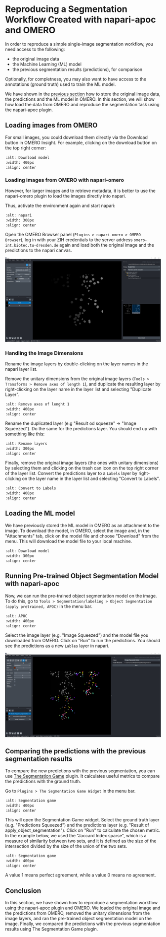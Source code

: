# Reproducing a Segmentation Workflow Created with napari-apoc and OMERO

In order to reproduce a simple single-image segmentation workflow, you need access to the following:
- the original image data
- the Machine Learning (ML) model
- the previous segmentation results (predictions), for comparison

Optionally, for completness, you may also want to have access to the  annotations (ground truth) used to train the ML model.

We have shown in the [previous section](https://biapol.github.io/AMHCT_Bio_Image_Analysis_2025/napari_apoc_omero_workflow/workflow_creation.html) how to store the original image data, the predictions and the ML model in OMERO. In this section, we will show how load the data from OMERO and reproduce the segmentation task using the napari-apoc plugin.

## Loading images from OMERO

For small images, you could download them directly via the Download button in OMERO Insight. For example, clicking on the download button on the top right corner:

```{image} ./R_apoc_omero_27.png
:alt: Download model
:width: 400px
:align: center
```

### Loading images from OMERO with napari-omero

 However, for larger images and to retrieve metadata, it is better to use the napari-omero plugin to load the images directly into napari.

Thus, activate the environment again and start napari:

```{image} ./apoc_omero_4.png
:alt: napari
:width: 300px
:align: center
```

Open the OMERO Browser panel (`Plugins > napari-omero > OMERO Browser`), log in with your ZIH credentials to the server address `omero-int.biotec.tu-dresden.de` again and load both the original image and the predictions to the napari canvas.

![](R_apoc_omero_28.png)

### Handling the Image Dimensions

Rename the image layers by double-clicking on the layer names in the napari layer list.

Remove the unitary dimensions from the original image layers (`Tools > Transforms > Remove axes of length 1`), and duplicate the resulting layer by right-clicking on the layer name in the layer list and selecting "Duplicate Layer".

```{image} ./R_apoc_omero_29.png	
:alt: Remove axes of lenght 1
:width: 400px
:align: center
```

Rename the duplicated layer (e.g "Result od squeeze" -> "Image Squeezed"). Do the same for the predictions layer. You should end up with something like this:

```{image} ./R_apoc_omero_31.png
:alt: Rename layers
:width: 300px
:align: center
```

Finally, remove the original image layers (the ones with unitary dimensions) by selecting them and clicking on the trash can icon on the top right corner of the layer list. Convert the predictions layer to a `Labels` layer by right-clicking on the layer name in the layer list and selecting "Convert to Labels".

```{image} ./R_apoc_omero_32.png
:alt: Convert to Labels
:width: 400px
:align: center
```

## Loading the ML model

We have previously stored the ML model in OMERO as an attachment to the image. To download the model, in OMERO, select the image and, in the "Attachments" tab, click on the model file and choose "Download" from the menu. This will download the model file to your local machine.

```{image} ./R_apoc_omero_26.png
:alt: Download model
:width: 300px
:align: center
```

## Running Pre-trained Object Segmentation Model with napari-apoc

Now, we can run the pre-trained object segmentation model on the image. To do this, go to `Tools > Segmentation/labeling > Object Segmentation (apply pretrained, APOC)` in the menu bar.

```{image} ./R_apoc_omero_33.png
:alt: APOC
:width: 400px
:align: center
```

Select the image layer (e.g. "Image Squeezed") and the model file you downloaded from OMERO. Click on "Run" to run the predictions. You should see the predictions as a new `Lables` layer in napari.

![](R_apoc_omero_34.png)

## Comparing the predictions with the previous segmentation results

To compare the new predictions with the previous segmentation, you can use [The Segmentation Game](https://github.com/haesleinhuepf/the-segmentation-game) plugin. It calculates useful metrics to compare the predictions with the ground truth. 

Go to `Plugins > The Segmentation Game Widget` in the menu bar.

```{image} ./R_apoc_omero_35.png
:alt: Segmentation game
:width: 400px
:align: center
```

This will open the Segmentation Game widget. Select the ground truth layer (e.g. "Predictions Squeezed") and the predictions layer (e.g. "Result of apply_object_segmentation"). Click on "Run" to calculate the chosen metric. In the example below, we used the "Jaccard Index sparse", which is a measure of similarity between two sets, and it is defined as the size of the intersection divided by the size of the union of the two sets.

```{image} ./R_apoc_omero_36.png
:alt: Segmentation game
:width: 400px
:align: center
```

A value 1 means perfect agreement, while a value 0 means no agreement.

## Conclusion

In this section, we have shown how to reproduce a segmentation workflow using the napari-apoc plugin and OMERO. We loaded the original image and the predictions from OMERO, removed the unitary dimensions from the image layers, and ran the pre-trained object segmentation model on the image. Finally, we compared the predictions with the previous segmentation results using The Segmentation Game plugin.